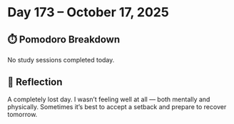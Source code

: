 # Day 173 – October 17, 2025

## ⏱️ Pomodoro Breakdown

No study sessions completed today.  

## 💬 Reflection

A completely lost day. I wasn’t feeling well at all — both mentally and physically. Sometimes it’s best to accept a setback and prepare to recover tomorrow.
